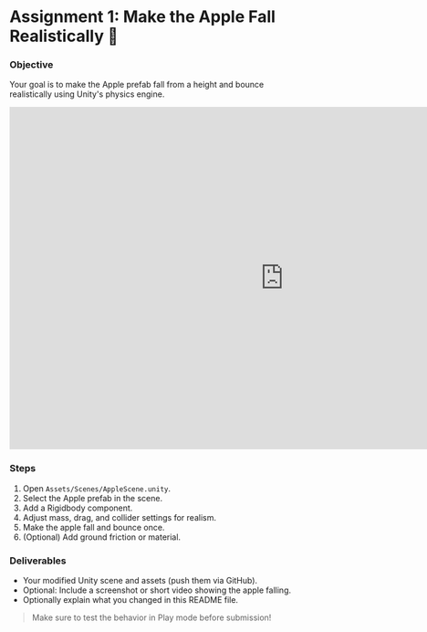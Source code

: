 # Assignment 1: Make the Apple Fall Realistically 🍎

### Objective
Your goal is to make the Apple prefab fall from a height and bounce realistically using Unity's physics engine.

<iframe src="https://play.unity.com/en/games/e6df34c0-e742-46f8-98e4-76ce7b491a02/webbuild" width="960" height="600" frameborder="0" allowfullscreen></iframe>

### Steps
1. Open `Assets/Scenes/AppleScene.unity`.
2. Select the Apple prefab in the scene.
3. Add a Rigidbody component.
4. Adjust mass, drag, and collider settings for realism.
5. Make the apple fall and bounce once.
6. (Optional) Add ground friction or material.

### Deliverables
- Your modified Unity scene and assets (push them via GitHub).
- Optional: Include a screenshot or short video showing the apple falling.
- Optionally explain what you changed in this README file.

> Make sure to test the behavior in Play mode before submission!
